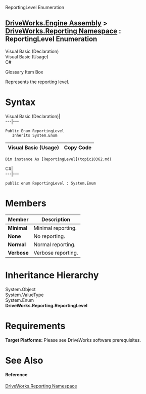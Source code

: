ReportingLevel Enumeration   
  
[DriveWorks.Engine Assembly](topic2156.md) > [DriveWorks.Reporting Namespace](topic10334.md) : ReportingLevel Enumeration  
---  
  
Visual Basic (Declaration)    
Visual Basic (Usage)    
C# 

Glossary Item Box

Represents the reporting level. 

# Syntax

Visual Basic (Declaration)|   
---|---  
      
    
    Public Enum ReportingLevel 
       Inherits System.Enum  
  
Visual Basic (Usage)| Copy Code  
---|---  
      
    
    Dim instance As [ReportingLevel](topic10362.md)  
  
C#|   
---|---  
      
    
    public enum ReportingLevel : System.Enum   
  
# Members

Member| Description  
---|---  
**Minimal**|  Minimal reporting.  
**None**|  No reporting.  
**Normal**|  Normal reporting.  
**Verbose**|  Verbose reporting.  
  
# Inheritance Hierarchy

System.Object  
System.ValueType  
System.Enum  
**DriveWorks.Reporting.ReportingLevel**  


# Requirements

**Target Platforms:** Please see DriveWorks software prerequisites.

# See Also

#### Reference

[DriveWorks.Reporting Namespace](topic10334.md)


